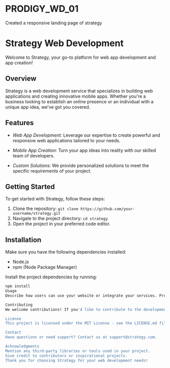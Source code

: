 # PRODIGY_WD_01
Created a responsive landing page of  strategy
# Strategy Web Development

Welcome to Strategy, your go-to platform for web app development and app creation!

## Overview

Strategy is a web development service that specializes in building web applications and creating innovative mobile apps. Whether you're a business looking to establish an online presence or an individual with a unique app idea, we've got you covered.

## Features

- *Web App Development:* Leverage our expertise to create powerful and responsive web applications tailored to your needs.

- *Mobile App Creation:* Turn your app ideas into reality with our skilled team of developers.

- *Custom Solutions:* We provide personalized solutions to meet the specific requirements of your project.

## Getting Started

To get started with Strategy, follow these steps:

1. Clone the repository: `git clone https://github.com/your-username/strategy.git`
2. Navigate to the project directory: `cd strategy`
3. Open the project in your preferred code editor.

## Installation

Make sure you have the following dependencies installed:

- Node.js
- npm (Node Package Manager)

Install the project dependencies by running:

```bash
npm install
Usage
Describe how users can use your website or integrate your services. Provide examples, code snippets, and any relevant information.

Contributing
We welcome contributions! If you'd like to contribute to the development of Strategy, please follow our contribution guidelines.

License
This project is licensed under the MIT License - see the LICENSE.md file for details.

Contact
Have questions or need support? Contact us at support@strategy.com.

Acknowledgments
Mention any third-party libraries or tools used in your project.
Give credit to contributors or inspirational projects.
Thank you for choosing Strategy for your web development needs!
